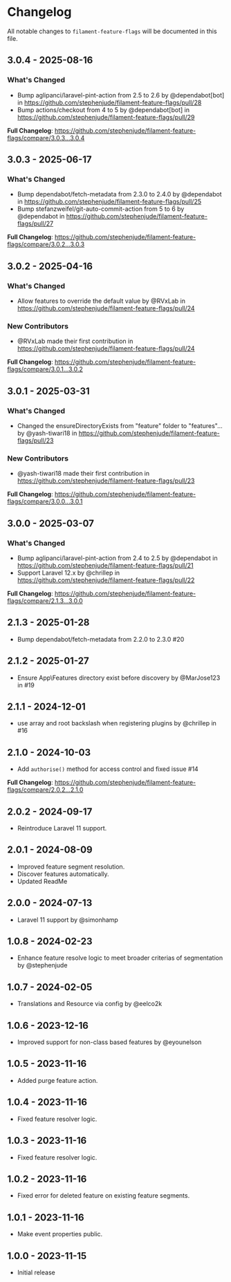 # Changelog

All notable changes to `filament-feature-flags` will be documented in this file.

## 3.0.4 - 2025-08-16

### What's Changed

* Bump aglipanci/laravel-pint-action from 2.5 to 2.6 by @dependabot[bot] in https://github.com/stephenjude/filament-feature-flags/pull/28
* Bump actions/checkout from 4 to 5 by @dependabot[bot] in https://github.com/stephenjude/filament-feature-flags/pull/29

**Full Changelog**: https://github.com/stephenjude/filament-feature-flags/compare/3.0.3...3.0.4

## 3.0.3 - 2025-06-17

### What's Changed

* Bump dependabot/fetch-metadata from 2.3.0 to 2.4.0 by @dependabot in https://github.com/stephenjude/filament-feature-flags/pull/25
* Bump stefanzweifel/git-auto-commit-action from 5 to 6 by @dependabot in https://github.com/stephenjude/filament-feature-flags/pull/27

**Full Changelog**: https://github.com/stephenjude/filament-feature-flags/compare/3.0.2...3.0.3

## 3.0.2 - 2025-04-16

### What's Changed

* Allow features to override the default value by @RVxLab in https://github.com/stephenjude/filament-feature-flags/pull/24

### New Contributors

* @RVxLab made their first contribution in https://github.com/stephenjude/filament-feature-flags/pull/24

**Full Changelog**: https://github.com/stephenjude/filament-feature-flags/compare/3.0.1...3.0.2

## 3.0.1 - 2025-03-31

### What's Changed

* Changed the ensureDirectoryExists from "feature" folder to "features"… by @yash-tiwari18 in https://github.com/stephenjude/filament-feature-flags/pull/23

### New Contributors

* @yash-tiwari18 made their first contribution in https://github.com/stephenjude/filament-feature-flags/pull/23

**Full Changelog**: https://github.com/stephenjude/filament-feature-flags/compare/3.0.0...3.0.1

## 3.0.0 - 2025-03-07

### What's Changed

* Bump aglipanci/laravel-pint-action from 2.4 to 2.5 by @dependabot in https://github.com/stephenjude/filament-feature-flags/pull/21
* Support Laravel 12.x  by @chrillep in https://github.com/stephenjude/filament-feature-flags/pull/22

**Full Changelog**: https://github.com/stephenjude/filament-feature-flags/compare/2.1.3...3.0.0

## 2.1.3 - 2025-01-28

- Bump dependabot/fetch-metadata from 2.2.0 to 2.3.0 #20

## 2.1.2 - 2025-01-27

- Ensure App\Features directory exist before discovery by @MarJose123 in #19

## 2.1.1 - 2024-12-01

- use array and root backslash when registering plugins by @chrillep in #16

## 2.1.0 - 2024-10-03

- Add `authorise()` method for access control and fixed issue #14

**Full Changelog**: https://github.com/stephenjude/filament-feature-flags/compare/2.0.2...2.1.0

## 2.0.2 - 2024-09-17

- Reintroduce Laravel 11 support.

## 2.0.1 - 2024-08-09

- Improved feature segment resolution.
- Discover features automatically.
- Updated ReadMe

## 2.0.0 - 2024-07-13

- Laravel 11 support by @simonhamp

## 1.0.8 - 2024-02-23

- Enhance feature resolve logic to meet broader criterias of segmentation by @stephenjude

## 1.0.7 - 2024-02-05

- Translations and Resource via config by @eelco2k

## 1.0.6 - 2023-12-16

- Improved support for non-class based features  by @eyounelson

## 1.0.5 - 2023-11-16

- Added purge feature action.

## 1.0.4 - 2023-11-16

- Fixed feature resolver logic.

## 1.0.3 - 2023-11-16

- Fixed feature resolver logic.

## 1.0.2 - 2023-11-16

- Fixed error for deleted feature on existing feature segments.

## 1.0.1 - 2023-11-16

- Make event properties public.

## 1.0.0 - 2023-11-15

- Initial release
